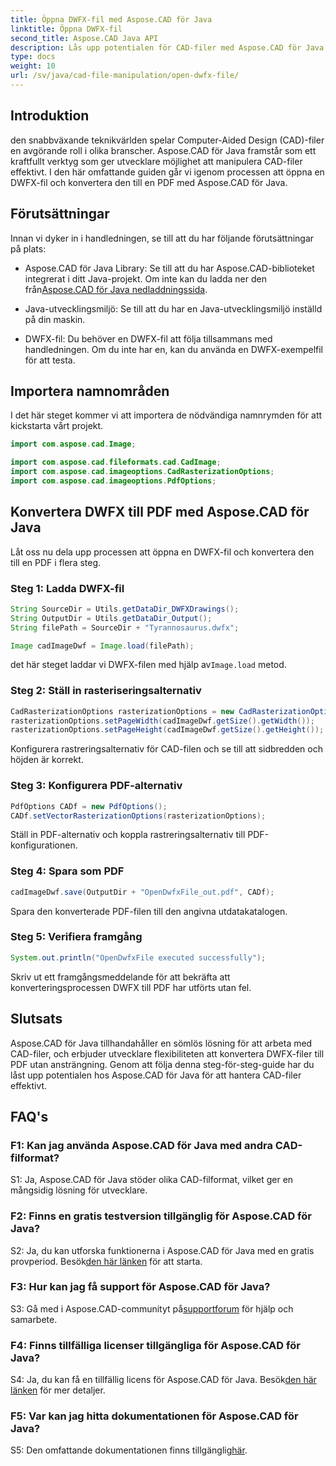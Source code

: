 ```yaml
---
title: Öppna DWFX-fil med Aspose.CAD för Java
linktitle: Öppna DWFX-fil
second_title: Aspose.CAD Java API
description: Lås upp potentialen för CAD-filer med Aspose.CAD för Java. Konvertera DWFX till PDF sömlöst.
type: docs
weight: 10
url: /sv/java/cad-file-manipulation/open-dwfx-file/
---
```

## Introduktion

den snabbväxande teknikvärlden spelar Computer-Aided Design (CAD)-filer en avgörande roll i olika branscher. Aspose.CAD för Java framstår som ett kraftfullt verktyg som ger utvecklare möjlighet att manipulera CAD-filer effektivt. I den här omfattande guiden går vi igenom processen att öppna en DWFX-fil och konvertera den till en PDF med Aspose.CAD för Java.

## Förutsättningar

Innan vi dyker in i handledningen, se till att du har följande förutsättningar på plats:

-  Aspose.CAD för Java Library: Se till att du har Aspose.CAD-biblioteket integrerat i ditt Java-projekt. Om inte kan du ladda ner den från[Aspose.CAD för Java nedladdningssida](https://releases.aspose.com/cad/java/).

- Java-utvecklingsmiljö: Se till att du har en Java-utvecklingsmiljö inställd på din maskin.

- DWFX-fil: Du behöver en DWFX-fil att följa tillsammans med handledningen. Om du inte har en, kan du använda en DWFX-exempelfil för att testa.

## Importera namnområden

I det här steget kommer vi att importera de nödvändiga namnrymden för att kickstarta vårt projekt.

```java
import com.aspose.cad.Image;

import com.aspose.cad.fileformats.cad.CadImage;
import com.aspose.cad.imageoptions.CadRasterizationOptions;
import com.aspose.cad.imageoptions.PdfOptions;
```

## Konvertera DWFX till PDF med Aspose.CAD för Java

Låt oss nu dela upp processen att öppna en DWFX-fil och konvertera den till en PDF i flera steg.

### Steg 1: Ladda DWFX-fil

```java
String SourceDir = Utils.getDataDir_DWFXDrawings();
String OutputDir = Utils.getDataDir_Output();
String filePath = SourceDir + "Tyrannosaurus.dwfx";

Image cadImageDwf = Image.load(filePath);
```

 det här steget laddar vi DWFX-filen med hjälp av`Image.load` metod.

### Steg 2: Ställ in rasteriseringsalternativ

```java
CadRasterizationOptions rasterizationOptions = new CadRasterizationOptions();
rasterizationOptions.setPageWidth(cadImageDwf.getSize().getWidth());
rasterizationOptions.setPageHeight(cadImageDwf.getSize().getHeight());
```

Konfigurera rastreringsalternativ för CAD-filen och se till att sidbredden och höjden är korrekt.

### Steg 3: Konfigurera PDF-alternativ

```java
PdfOptions CADf = new PdfOptions();
CADf.setVectorRasterizationOptions(rasterizationOptions);
```

Ställ in PDF-alternativ och koppla rastreringsalternativ till PDF-konfigurationen.

### Steg 4: Spara som PDF

```java
cadImageDwf.save(OutputDir + "OpenDwfxFile_out.pdf", CADf);
```

Spara den konverterade PDF-filen till den angivna utdatakatalogen.

### Steg 5: Verifiera framgång

```java
System.out.println("OpenDwfxFile executed successfully");
```

Skriv ut ett framgångsmeddelande för att bekräfta att konverteringsprocessen DWFX till PDF har utförts utan fel.

## Slutsats

Aspose.CAD för Java tillhandahåller en sömlös lösning för att arbeta med CAD-filer, och erbjuder utvecklare flexibiliteten att konvertera DWFX-filer till PDF utan ansträngning. Genom att följa denna steg-för-steg-guide har du låst upp potentialen hos Aspose.CAD för Java för att hantera CAD-filer effektivt.

## FAQ's

### F1: Kan jag använda Aspose.CAD för Java med andra CAD-filformat?

S1: Ja, Aspose.CAD för Java stöder olika CAD-filformat, vilket ger en mångsidig lösning för utvecklare.

### F2: Finns en gratis testversion tillgänglig för Aspose.CAD för Java?

S2: Ja, du kan utforska funktionerna i Aspose.CAD för Java med en gratis provperiod. Besök[den här länken](https://releases.aspose.com/) för att starta.

### F3: Hur kan jag få support för Aspose.CAD för Java?

 S3: Gå med i Aspose.CAD-communityt på[supportforum](https://forum.aspose.com/c/cad/19) för hjälp och samarbete.

### F4: Finns tillfälliga licenser tillgängliga för Aspose.CAD för Java?

 S4: Ja, du kan få en tillfällig licens för Aspose.CAD för Java. Besök[den här länken](https://purchase.aspose.com/temporary-license/) för mer detaljer.

### F5: Var kan jag hitta dokumentationen för Aspose.CAD för Java?

 S5: Den omfattande dokumentationen finns tillgänglig[här](https://reference.aspose.com/cad/java/).